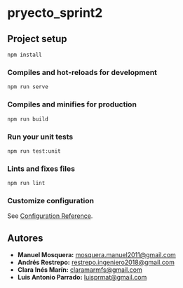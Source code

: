 # pryecto_sprint2

## Project setup
```
npm install
```

### Compiles and hot-reloads for development
```
npm run serve
```

### Compiles and minifies for production
```
npm run build
```

### Run your unit tests
```
npm run test:unit
```

### Lints and fixes files
```
npm run lint
```

### Customize configuration
See [Configuration Reference](https://cli.vuejs.org/config/).

## Autores
- **Manuel Mosquera:** [mosquera.manuel2011@gmail.com](mailto:mosquera.manuel2011@gmail.com)
- **Andrés Restrepo:** [restrepo.ingeniero2018@gmail.com](mailto:restrepo.ingeniero2018@gmail.com)
- **Clara Inés Marín:** [claramarmfs@gmail.com](mailto:claramarmfs@gmail.com)
- **Luis Antonio Parrado:** [luisprmat@gmail.com](mailto:luisprmat@gmail.com)
